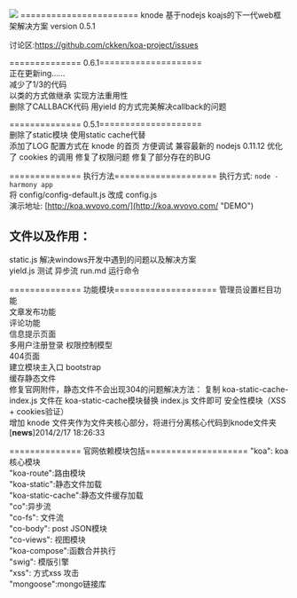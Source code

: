 <img src="http://koa.wvovo.com/knode.gif">
=======================
knode 基于nodejs koajs的下一代web框架解决方案 version 0.5.1

讨论区:https://github.com/ckken/koa-project/issues

============== 0.6.1====================	
正在更新ing......	
减少了1/3的代码	
以类的方式做继承 实现方法重用性	
删除了CALLBACK代码 用yield 的方式完美解决callback的问题     

============== 0.5.1====================	
删除了static模块 使用static cache代替	
添加了LOG 配置方式在 knode 的首页 方便调试	
兼容最新的 nodejs 0.11.12
优化了 cookies 的调用
修复了权限问题
修复了部分存在的BUG

============== 执行方法====================	
执行方式: `node -harmony app`	
将 config/config-default.js 改成 config.js 	
演示地址: [http://koa.wvovo.com/](http://koa.wvovo.com/ "DEMO")	
## 文件以及作用：	
static.js 解决windows开发中遇到的问题以及解决方案	
yield.js 测试 异步流	
run.md 运行命令	

============== 功能模块====================	
管理员设置栏目功能	
文章发布功能	
评论功能	
信息提示页面	
多用户注册登录	
权限控制模型	
404页面	
建立模块主入口	
bootstrap	
缓存静态文件	
修复官网附件，静态文件不会出现304的问题解决方法：
复制 koa-static-cache-index.js 文件在 koa-static-cache模块替换 index.js 文件即可	
安全性模块（XSS + cookies验证）	
增加 knode 文件夹作为文件夹核心部分，将进行分离核心代码到knode文件夹[**news**]2014/2/17 18:26:33	

============== 官网依赖模块包括====================	
"koa": koa核心模块  	
"koa-route":路由模块    
"koa-static":静态文件加载  	
"koa-static-cache":静态文件缓存加载  
"co":异步流  
"co-fs": 文件流  
"co-body": post JSON模块  
"co-views": 视图模块  
"koa-compose":函数合并执行  
"swig": 模版引擎  
"xss":    方式xss 攻击    
"mongoose":mongo链接库    








